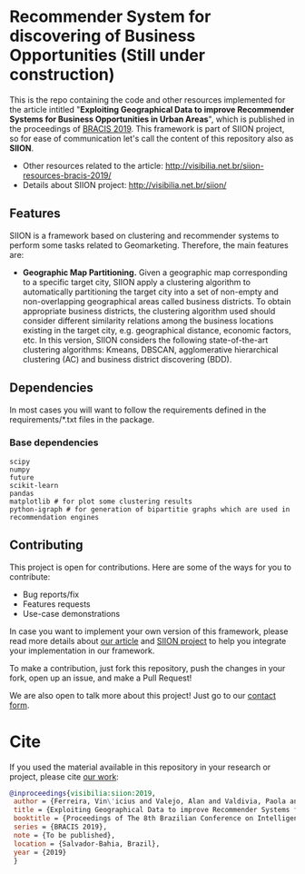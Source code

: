 # Recommender System for discovering of Business Opportunities (Still under construction)

This is the repo containing the code and other resources implemented for the article intitled "__Exploiting Geographical Data to improve Recommender Systems for Business Opportunities in Urban Areas__", which is published in the proceedings of [BRACIS 2019](http://www.bracis2019.ufba.br/). This framework is part of SIION project, so for ease of communication let's call the content of this repository also as __SIION__.

- Other resources related to the article: http://visibilia.net.br/siion-resources-bracis-2019/
- Details about SIION project: http://visibilia.net.br/siion/

## Features

SIION is a framework based on clustering and recommender systems to perform some tasks related to Geomarketing. Therefore, the main features are:

- __Geographic Map Partitioning.__ Given a geographic map corresponding to a specific target city, SIION apply a clustering algorithm to automatically partitioning the target city into a set of non-empty and non-overlapping geographical areas called business districts. To obtain appropriate business districts, the clustering algorithm used should consider different similarity relations among the business locations existing in the target city, e.g. geographical distance, economic factors, etc. In this version, SIION considers the following state-of-the-art clustering algorithms: Kmeans, DBSCAN, agglomerative hierarchical clustering (AC) and business district discovering (BDD). 

## Dependencies

In most cases you will want to follow the requirements defined in the requirements/*.txt files in the package. 

### Base dependencies
```
scipy
numpy
future
scikit-learn
pandas
matplotlib # for plot some clustering results
python-igraph # for generation of bipartitie graphs which are used in recommendation engines 
```



## Contributing

This project is open for contributions. Here are some of the ways for
you to contribute:

- Bug reports/fix
- Features requests
- Use-case demonstrations

In case you want to implement your own version of this framework, please 
read more details about [our article](http://visibilia.net.br/siion-resources-bracis-2019/) and [SIION project](http://visibilia.net.br/siion/) to help
you integrate your implementation in our framework.

To make a contribution, just fork this repository, push the changes
in your fork, open up an issue, and make a Pull Request!

We are also open to talk more about this project! Just go to our [contact form](http://visibilia.net.br/avaliacao-prototipo-siion/).


# Cite
If you used the material available in this repository in your research or project, please
cite [our work](https://www.researchgate.net/publication/336042054_Exploiting_Geographical_Data_to_improve_Recommender_Systems_for_Business_Opportunities_in_Urban_Areas):

```bibtex
@inproceedings{visibilia:siion:2019, 
 author = {Ferreira, Vin\'icius and Valejo, Alan and Valdivia, Paola and Valverde-Rebaza, Jorge},
 title = {Exploiting Geographical Data to improve Recommender Systems for Business Opportunities in Urban Areas},
 booktitle = {Proceedings of The 8th Brazilian Conference on Intelligent Systems},
 series = {BRACIS 2019},
 note = {To be published},
 location = {Salvador-Bahia, Brazil},
 year = {2019}
 }
```
